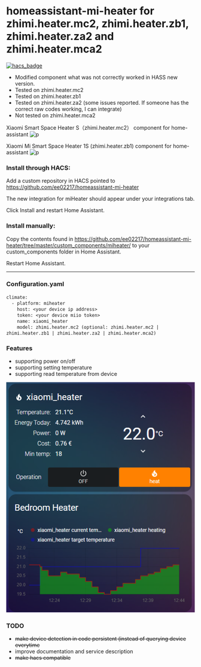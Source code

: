 # homeassistant-mi-heater for zhimi.heater.mc2, zhimi.heater.zb1, zhimi.heater.za2 and zhimi.heater.mca2
[![hacs_badge](https://img.shields.io/badge/HACS-Custom-orange.svg?style=for-the-badge)](https://github.com/custom-components/hacs)
- Modified component what was not correctly worked in HASS new version.
- Tested on zhimi.heater.mc2
- Tested on zhimi.heater.zb1
- Tested on zhimi.heater.za2 (some issues reported. If someone has the correct raw codes working, I can integrate)
- Not tested on zhimi.heater.mca2




Xiaomi Smart Space Heater S（zhimi.heater.mc2） component for home-assistant
![p](https://cdn.weasy.io/users/xiaomi/catalog/mi_smart_space_heater_s.jpg)

Xiaomi Mi Smart Space Heater 1S (zhimi.heater.zb1) component for home-assistant
![p](https://www.powerplanetonline.com/cdnassets/calefactor_electrico_xiaomi_mi_smart_space_heater_1s_01_l.jpg)


### Install through HACS:

Add a custom repository in HACS pointed to https://github.com/ee02217/homeassistant-mi-heater

The new integration for miHeater should appear under your integrations tab.

Click Install and restart Home Assistant.

### Install manually:

Copy the contents found in https://github.com/ee02217/homeassistant-mi-heater/tree/master/custom_components/miheater/ to your custom_components folder in Home Assistant.

Restart Home Assistant.
_____________________________________________________________________________________________________________________________


### Configuration.yaml

````
climate:
  - platform: miheater
    host: <your device ip address>
    token: <your device miio token>
    name: xiaomi_heater
    model: zhimi.heater.mc2 (optional: zhimi.heater.mc2 | zhimi.heater.zb1 | zhimi.heater.za2 | zhimi.heater.mca2)
````


### Features

* supporting power on/off
* supporting setting temperature
* supporting read temperature from device

![xx](https://github.com/ee02217/desktop-tutorial/blob/main/heater.PNG?raw=true)




### TODO

- <s>make device detection in code persistent (instead of querying device everytime</s>
- improve documentation and service description
- <s>make hacs compatible</s>
